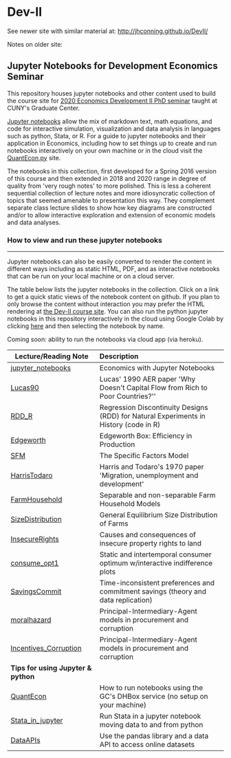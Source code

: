# Dev-II

See newer site with similar material at: http://jhconning.github.io/DevII/


Notes on older site:

## Jupyter Notebooks for Development Economics Seminar

This repository houses jupyter notebooks and other content used to build the course site for [2020 Economics
 Development II PhD seminar](https://dev-ii-seminar.readthedocs.io/en/latest/index.html) taught at CUNY's Graduate Center. 

[Jupyter notebooks](http://jupyter.org/) allow the mix of markdown text, math equations, and code for interactive simulation, visualization and data analysis in languages such as python, Stata, or R. For a guide to jupyter notebooks and their application in Economics, including how to set things up to create and run notebooks interactively on your own machine or in the cloud visit the [QuantEcon.py](https://quantecon.org/quantecon-py/) site. 

 The notebooks in this collection, first developed for a Spring 2016 version of this course and then extended in 2018 and 2020 range in degree of quality from 'very rough notes' to more polished. This is less a coherent sequential collection of lecture notes and more idiosyncratic collection of topics that seemed amenable to presentation this way. They complement separate class lecture slides to show how key diagrams are constructed and/or to allow interactive exploration and extension of economic models and data analyses.

### How to view and run these jupyter notebooks

----------------------------------------------

 Jupyter notebooks can also be easily converted to render the content in different ways including as static HTML, PDF, and as interactive notebooks that can be run on your local machine or on a cloud server. 

The table below lists the jupyter notebooks in the collection. Click on a link to get a quick static views of the notebook content on github. If you plan to only browse the content without interaction you may prefer the HTML rendering at [the Dev-II course site](https://dev-ii-seminar.readthedocs.io/en/latest/index.html).  You can also run the python jupyter notebooks in this repository interactively in the cloud using Google Colab by clicking [here](https://colab.research.google.com/github/jhconning/Dev-II) and then selecting the notebook by name.

Coming soon:  ability to run the notebooks via cloud app (via heroku).


| Lecture/Reading Note | Description  |
| --------| :-----|
| [jupyter_notebooks]  |Economics with Jupyter Notebooks  |
| [Lucas90] |Lucas' 1990 AER paper 'Why Doesn't Capital Flow from Rich to Poor Countries?'' |
| [RDD_R] |Regression Discontinuity Designs (RDD) for Natural Experiments in History  (code in R) |
| [Edgeworth] |Edgeworth Box: Efficiency in Production|
| [SFM] |The Specific Factors Model |
| [HarrisTodaro] |Harris and Todaro's 1970 paper 'Migration, unemployment and development' |
| [FarmHousehold] |Separable and non-separable Farm Household Models|
| [SizeDistribution] |General Equilibrium Size Distribution of Farms |
| [InsecureRights] |Causes and consequences of insecure property rights to land|
| [consume_opt1] | Static and intertemporal consumer optimum w/interactive indifference plots  |
| [SavingsCommit] | Time-inconsistent preferences and commitment savings (theory and data replication) |
| [moralhazard] | Principal-Intermediary-Agent models in procurement and corruption |
| [Incentives_Corruption] | Principal-Intermediary-Agent models in procurement and corruption |
| __Tips for using Jupyter & python__ | |
| [QuantEcon] | How to run notebooks using the GC's DHBox service (no setup on your machine)  |
| [Stata_in_jupyter] | Run Stata in a jupyter notebook moving data to and from python  |
| [DataAPIs] | Use the pandas library and a data API to access online datasets |


[jupyter notebooks]:https://jupyter.org/
[nbviewer]:http://nbviewer.jupyter.org/
[notebooks folder]:https://github.com/jhconning/Dev-II/tree/master/notebooks
[dev-ii-seminar.readthedocs.org]:http://dev-ii-seminar.readthedocs.org/
[jupyter_notebooks]: http://nbviewer.jupyter.org/github/jhconning/Dev-II/blob/master/notebooks/jupyter_notebooks.ipynb
[Edgeworth]: http://nbviewer.jupyter.org/github/jhconning/Dev-II/blob/master/notebooks/EdgeworthProduction.ipynb
[HarrisTodaro]: http://nbviewer.jupyter.org/github/jhconning/Dev-II/blob/master/notebooks/HarrisTodaro.ipynb
[FarmHousehold]:http://nbviewer.jupyter.org/github/jhconning/Dev-II/blob/master/notebooks/FarmHousehold.ipynb
[SizeDistribution]:http://nbviewer.jupyter.org/github/jhconning/Dev-II/blob/master/notebooks/SizeDistribution.ipynb
[InsecureRights]:http://nbviewer.jupyter.org/github/jhconning/Dev-II/blob/master/notebooks/InsecureRights.ipynb
[Lucas90]: http://nbviewer.jupyter.org/github/jhconning/Dev-II/blob/master/notebooks/Lucas90.ipynb
[SFM]: http://nbviewer.jupyter.org/github/jhconning/Dev-II/blob/master/notebooks/SFM.ipynb
[consume_opt1]:http://nbviewer.jupyter.org/github/jhconning/Dev-II/blob/master/notebooks/consume_opt1.ipynb
[SavingsCommit]:http://nbviewer.jupyter.org/github/jhconning/Dev-II/blob/master/notebooks/SavingsCommit.ipynb
[moralhazard]:http://nbviewer.jupyter.org/github/jhconning/Dev-II/blob/master/notebooks/moralhazard.ipynb
[Incentives_Corruption]:http://nbviewer.jupyter.org/github/jhconning/Dev-II/blob/master/notebooks/incentives_corruption.ipynb
[QuantEcon]:https://quantecon.org/quantecon-py/
[DataAPIs]:http://nbviewer.jupyter.org/github/jhconning/Dev-II/blob/master/notebooks/DataAPIs.ipynb
[Stata_in_jupyter]:http://nbviewer.jupyter.org/github/jhconning/Dev-II/blob/master/notebooks/Stata_in_jupyter.ipynb
[RDD_R]: http://nbviewer.jupyter.org/github/jhconning/Dev-II/blob/master/notebooks/RDD_R.ipynb

